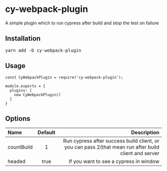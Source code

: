 # cy-webpack-plugin
A simple plugin which to run cypress after build and stop the test on failure

## Installation
<pre>yarn add -D cy-webpack-plugin</pre>

## Usage

```
const CyWebpackPlugin = require('cy-webpack-plugin');

module.exports = {
  plugins: [
    new CyWebpackPlugin()
  ]
}
```
## Options

|  Name | Default  | Description |
|:------------- |:---------------:| -------------:|
| countBuild     | 1 |    Run cypress after success build client, or you can pass 2(that mean run after build client and server |
| headed    | true |    If you want to see a cypress in window |
